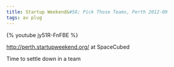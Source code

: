 ```yaml
---
title: Startup Weekend&#58; Pick Those Teams, Perth 2012-09
tags: av plug
---
```


{% youtube jy51R-FnFBE %}

<!--more-->
http://perth.startupweekend.org/ at SpaceCubed

Time to settle down in a team
